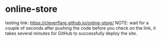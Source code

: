 # online-store
testing link: https://cleverflare.github.io/online-store/
NOTE: wait for a couple of seconds after pushing the code before you check on the link, it takes several minutes for GitHub to successfully deploy the site.
